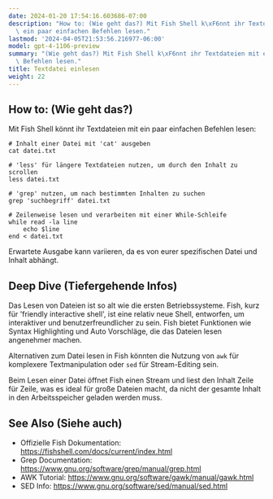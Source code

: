 ```yaml
---
date: 2024-01-20 17:54:16.603686-07:00
description: "How to: (Wie geht das?) Mit Fish Shell k\xF6nnt ihr Textdateien mit\
  \ ein paar einfachen Befehlen lesen."
lastmod: '2024-04-05T21:53:56.216977-06:00'
model: gpt-4-1106-preview
summary: "(Wie geht das?) Mit Fish Shell k\xF6nnt ihr Textdateien mit ein paar einfachen\
  \ Befehlen lesen."
title: Textdatei einlesen
weight: 22
---
```


## How to: (Wie geht das?)
Mit Fish Shell könnt ihr Textdateien mit ein paar einfachen Befehlen lesen:

```Fish Shell
# Inhalt einer Datei mit 'cat' ausgeben
cat datei.txt

# 'less' für längere Textdateien nutzen, um durch den Inhalt zu scrollen
less datei.txt

# 'grep' nutzen, um nach bestimmten Inhalten zu suchen
grep 'suchbegriff' datei.txt

# Zeilenweise lesen und verarbeiten mit einer While-Schleife
while read -la line
    echo $line
end < datei.txt
```

Erwartete Ausgabe kann variieren, da es von eurer spezifischen Datei und Inhalt abhängt.

## Deep Dive (Tiefergehende Infos)
Das Lesen von Dateien ist so alt wie die ersten Betriebssysteme. Fish, kurz für 'friendly interactive shell', ist eine relativ neue Shell, entworfen, um interaktiver und benutzerfreundlicher zu sein. Fish bietet Funktionen wie Syntax Highlighting und Auto Vorschläge, die das Dateien lesen angenehmer machen.

Alternativen zum Datei lesen in Fish könnten die Nutzung von `awk` für komplexere Textmanipulation oder `sed` für Stream-Editing sein.

Beim Lesen einer Datei öffnet Fish einen Stream und liest den Inhalt Zeile für Zeile, was es ideal für große Dateien macht, da nicht der gesamte Inhalt in den Arbeitsspeicher geladen werden muss.

## See Also (Siehe auch)
- Offizielle Fish Dokumentation: https://fishshell.com/docs/current/index.html
- Grep Documentation: https://www.gnu.org/software/grep/manual/grep.html
- AWK Tutorial: https://www.gnu.org/software/gawk/manual/gawk.html
- SED Info: https://www.gnu.org/software/sed/manual/sed.html

